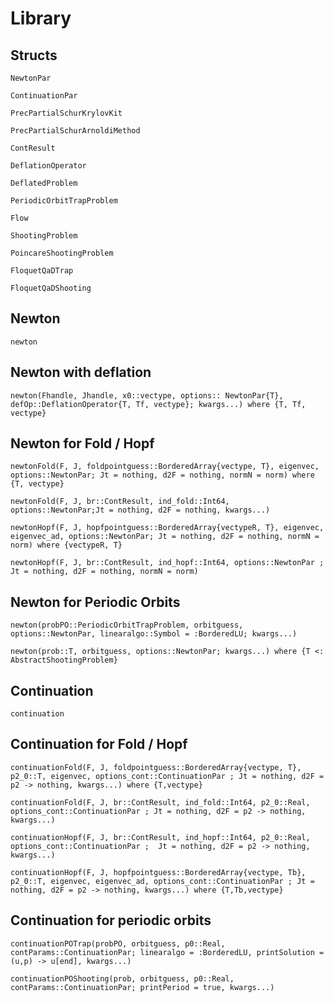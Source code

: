 # Library

## Structs

```@docs
NewtonPar
```

```@docs
ContinuationPar
```

```@docs
PrecPartialSchurKrylovKit
```

```@docs
PrecPartialSchurArnoldiMethod
```

```@docs
ContResult
```

```@docs
DeflationOperator
```

```@docs
DeflatedProblem
```

```@docs
PeriodicOrbitTrapProblem
```

```@docs
Flow
```

```@docs
ShootingProblem
```

```@docs
PoincareShootingProblem
```

```@docs
FloquetQaDTrap
```

```@docs
FloquetQaDShooting
```

## Newton

```@docs
newton
```

## Newton with deflation

```@docs
newton(Fhandle, Jhandle, x0::vectype, options:: NewtonPar{T}, defOp::DeflationOperator{T, Tf, vectype}; kwargs...) where {T, Tf, vectype}
```

## Newton for Fold / Hopf

```@docs
newtonFold(F, J, foldpointguess::BorderedArray{vectype, T}, eigenvec, options::NewtonPar; Jt = nothing, d2F = nothing, normN = norm) where {T, vectype}
```

```@docs
newtonFold(F, J, br::ContResult, ind_fold::Int64, options::NewtonPar;Jt = nothing, d2F = nothing, kwargs...)
```

```@docs
newtonHopf(F, J, hopfpointguess::BorderedArray{vectypeR, T}, eigenvec, eigenvec_ad, options::NewtonPar; Jt = nothing, d2F = nothing, normN = norm) where {vectypeR, T}
```

```@docs
newtonHopf(F, J, br::ContResult, ind_hopf::Int64, options::NewtonPar ; Jt = nothing, d2F = nothing, normN = norm)
```

## Newton for Periodic Orbits

```@docs
newton(probPO::PeriodicOrbitTrapProblem, orbitguess, options::NewtonPar, linearalgo::Symbol = :BorderedLU; kwargs...)
```

```@docs
newton(prob::T, orbitguess, options::NewtonPar; kwargs...) where {T <: AbstractShootingProblem}
```

## Continuation

```@docs
continuation
```

## Continuation for Fold / Hopf

```@docs
continuationFold(F, J, foldpointguess::BorderedArray{vectype, T}, p2_0::T, eigenvec, options_cont::ContinuationPar ; Jt = nothing, d2F = p2 -> nothing, kwargs...) where {T,vectype}
```

```@docs
continuationFold(F, J, br::ContResult, ind_fold::Int64, p2_0::Real, options_cont::ContinuationPar ; Jt = nothing, d2F = p2 -> nothing, kwargs...)
```

```@docs
continuationHopf(F, J, br::ContResult, ind_hopf::Int64, p2_0::Real, options_cont::ContinuationPar ;  Jt = nothing, d2F = p2 -> nothing, kwargs...)
```

```@docs
continuationHopf(F, J, hopfpointguess::BorderedArray{vectype, Tb}, p2_0::T, eigenvec, eigenvec_ad, options_cont::ContinuationPar ; Jt = nothing, d2F = p2 -> nothing, kwargs...) where {T,Tb,vectype}
```

## Continuation for periodic orbits

```@docs
continuationPOTrap(probPO, orbitguess, p0::Real, contParams::ContinuationPar; linearalgo = :BorderedLU, printSolution = (u,p) -> u[end], kwargs...)
```

```@docs
continuationPOShooting(prob, orbitguess, p0::Real, contParams::ContinuationPar; printPeriod = true, kwargs...)
```